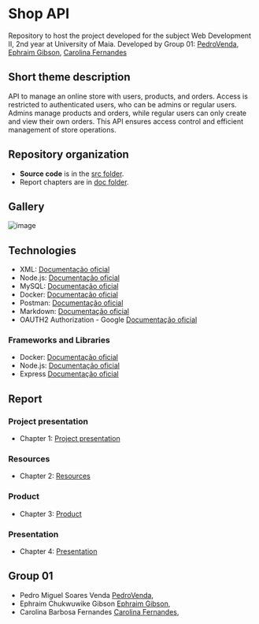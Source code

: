 # Shop API

Repository to host the project developed for the subject Web Development II, 2nd year at University of Maia. Developed by Group 01:  [PedroVenda](https://github.com/PedroVenda27), [Ephraim Gibson](https://github.com/EphraimGibson.), [Carolina Fernandes](https://github.com/Carolinafbar)

## Short theme description

API to manage an online store with users, products, and orders.
Access is restricted to authenticated users, who can be admins or regular users.
Admins manage products and orders, while regular users can only create and view their own orders.
This API ensures access control and efficient management of store operations.

## Repository organization

* **Source code** is in the [src folder](src/).
* Report chapters are in [doc folder](doc/).


## Gallery

![image](https://github.com/user-attachments/assets/27f82118-e6ff-4a85-a314-e9e8e577712e)


## Technologies

 * XML: [Documentação oficial](https://www.w3.org/XML/)
 * Node.js: [Documentação oficial](https://nodejs.org/en/)
 * MySQL: [Documentação oficial](https://www.mysql.com/)
 * Docker: [Documentação oficial](https://www.docker.com/)
 * Postman: [Documentação oficial](https://www.postman.com/)
 * Markdown: [Documentação oficial](https://www.w3schools.io/file/markdown-introduction/)
 * OAUTH2 Authorization - Google [Documentação oficial](https://developers.google.com/identity/protocols/oauth2?hl=pt-br)

### Frameworks and Libraries

* Docker: [Documentação oficial](https://www.docker.com/)
* Node.js: [Documentação oficial](https://nodejs.org/en/)
* Express [Documentação oficial](https://expressjs.com/)


## Report

### Project presentation
* Chapter 1: [Project presentation](doc/c1.md)
### Resources
* Chapter 2: [Resources](doc/c2.md)
### Product
* Chapter 3: [Product](doc/c3.md)
### Presentation
* Chapter 4: [Presentation](doc/c4.md)

## Group 01
* Pedro Miguel Soares Venda [PedroVenda](https://github.com/PedroVenda27),
* Ephraim Chukwuwike Gibson [Ephraim Gibson](https://github.com/EphraimGibson.), 
* Carolina Barbosa Fernandes [Carolina Fernandes](https://github.com/Carolinafbar), 
